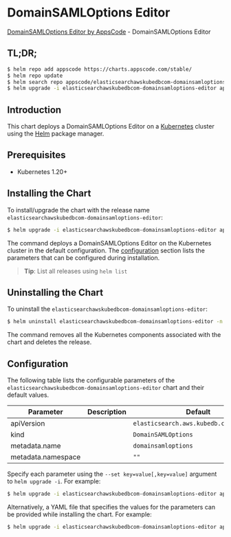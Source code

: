 # DomainSAMLOptions Editor

[DomainSAMLOptions Editor by AppsCode](https://appscode.com) - DomainSAMLOptions Editor

## TL;DR;

```bash
$ helm repo add appscode https://charts.appscode.com/stable/
$ helm repo update
$ helm search repo appscode/elasticsearchawskubedbcom-domainsamloptions-editor --version=v0.26.0
$ helm upgrade -i elasticsearchawskubedbcom-domainsamloptions-editor appscode/elasticsearchawskubedbcom-domainsamloptions-editor -n default --create-namespace --version=v0.26.0
```

## Introduction

This chart deploys a DomainSAMLOptions Editor on a [Kubernetes](http://kubernetes.io) cluster using the [Helm](https://helm.sh) package manager.

## Prerequisites

- Kubernetes 1.20+

## Installing the Chart

To install/upgrade the chart with the release name `elasticsearchawskubedbcom-domainsamloptions-editor`:

```bash
$ helm upgrade -i elasticsearchawskubedbcom-domainsamloptions-editor appscode/elasticsearchawskubedbcom-domainsamloptions-editor -n default --create-namespace --version=v0.26.0
```

The command deploys a DomainSAMLOptions Editor on the Kubernetes cluster in the default configuration. The [configuration](#configuration) section lists the parameters that can be configured during installation.

> **Tip**: List all releases using `helm list`

## Uninstalling the Chart

To uninstall the `elasticsearchawskubedbcom-domainsamloptions-editor`:

```bash
$ helm uninstall elasticsearchawskubedbcom-domainsamloptions-editor -n default
```

The command removes all the Kubernetes components associated with the chart and deletes the release.

## Configuration

The following table lists the configurable parameters of the `elasticsearchawskubedbcom-domainsamloptions-editor` chart and their default values.

|     Parameter      | Description |                      Default                       |
|--------------------|-------------|----------------------------------------------------|
| apiVersion         |             | <code>elasticsearch.aws.kubedb.com/v1alpha1</code> |
| kind               |             | <code>DomainSAMLOptions</code>                     |
| metadata.name      |             | <code>domainsamloptions</code>                     |
| metadata.namespace |             | <code>""</code>                                    |


Specify each parameter using the `--set key=value[,key=value]` argument to `helm upgrade -i`. For example:

```bash
$ helm upgrade -i elasticsearchawskubedbcom-domainsamloptions-editor appscode/elasticsearchawskubedbcom-domainsamloptions-editor -n default --create-namespace --version=v0.26.0 --set apiVersion=elasticsearch.aws.kubedb.com/v1alpha1
```

Alternatively, a YAML file that specifies the values for the parameters can be provided while
installing the chart. For example:

```bash
$ helm upgrade -i elasticsearchawskubedbcom-domainsamloptions-editor appscode/elasticsearchawskubedbcom-domainsamloptions-editor -n default --create-namespace --version=v0.26.0 --values values.yaml
```
